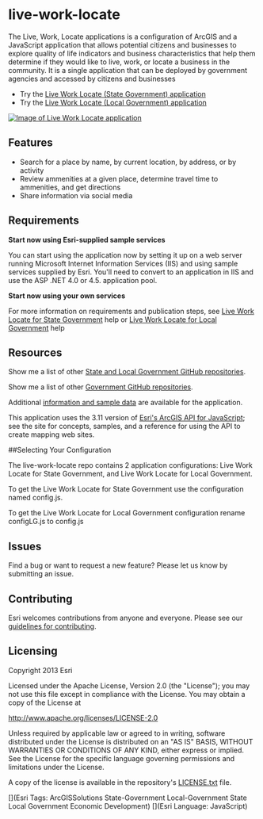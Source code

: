 live-work-locate
==============

The Live, Work, Locate applications is a configuration of ArcGIS and a JavaScript application that allows potential citizens and businesses to explore quality of life indicators and business characteristics that help them determine if they would like to live, work, or locate a business in the community. It is a single application that can be deployed by government agencies and accessed by citizens and businesses 

* Try the [Live Work Locate (State Government) application](http://links.esri.com/stategovernment/tryit/LiveWorkLocate/)
* Try the [Live Work Locate (Local Government) application](http://links.esri.com/localgovernment/tryit/LiveWorkLocate/)

[![Image of Live Work Locate application](live-work-locate.png "Live, Work,Locate application")](http://links.esri.com/stategovernment/tryit/LiveWorkLocate/)

## Features

* Search for a place by name, by current location, by address, or by activity
* Review ammenities at a given place, determine travel time to ammenities, and get directions
* Share information via social media

## Requirements

**Start now using Esri-supplied sample services**

You can start using the application now by setting it up on a web server running Microsoft Internet Information Services (IIS) and using sample services supplied by Esri.
You'll need to convert to an application in IIS and use the ASP .NET 4.0 or 4.5. application pool.

**Start now using your own services**

For more information on requirements and publication steps, see [Live Work Locate for State Government](http://links.esri.com/stategovernment/help/10.2/liveworklocate) help or [Live Work Locate for Local Government](http://links.esri.com/localgovernment/help/liveworklocate) help

## Resources

Show me a list of other [State and Local Government GitHub repositories](http://esri.github.io/#Government).

Show me a list of other [Government GitHub repositories](http://esri.github.io/#Government).

Additional [information and sample data](http://links.esri.com/stategovernment/help/10.2/liveworklocate)
are available for the application.

This application uses the 3.11 version of
[Esri's ArcGIS API for JavaScript](http://help.arcgis.com/en/webapi/javascript/arcgis/);
see the site for concepts, samples, and a reference for using the API to create mapping web sites.

##Selecting Your Configuration

The live-work-locate repo contains 2 application configurations: Live Work Locate for State Government, and Live Work Locate for Local Government.

To get the Live Work Locate for State Government use the configuration named config.js. 

To get the Live Work Locate for Local Government configuration rename configLG.js to config.js


## Issues

Find a bug or want to request a new feature?  Please let us know by submitting an issue.

## Contributing

Esri welcomes contributions from anyone and everyone.
Please see our [guidelines for contributing](https://github.com/esri/contributing).

## Licensing

Copyright 2013 Esri

Licensed under the Apache License, Version 2.0 (the "License");
you may not use this file except in compliance with the License.
You may obtain a copy of the License at

   http://www.apache.org/licenses/LICENSE-2.0

Unless required by applicable law or agreed to in writing, software
distributed under the License is distributed on an "AS IS" BASIS,
WITHOUT WARRANTIES OR CONDITIONS OF ANY KIND, either express or implied.
See the License for the specific language governing permissions and
limitations under the License.

A copy of the license is available in the repository's
[LICENSE.txt](https://raw.github.com/Esri/live-work-locate/master/LICENSE.txt) file.

[](Esri Tags: ArcGISSolutions State-Government Local-Government State Local Government Economic Development)
[](Esri Language: JavaScript)

